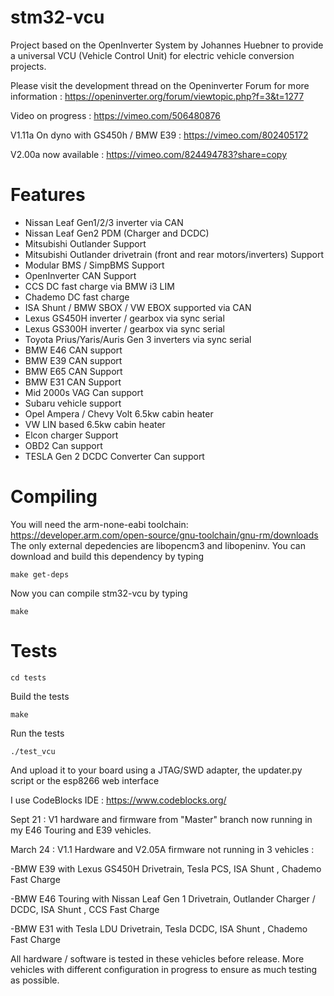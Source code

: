 # stm32-vcu
Project based on the OpenInverter System by Johannes Huebner to provide a universal VCU (Vehicle Control Unit) for electric vehicle conversion projects. 

Please visit the development thread on the Openinverter Forum for more information : https://openinverter.org/forum/viewtopic.php?f=3&t=1277


Video on progress : https://vimeo.com/506480876

V1.11a On dyno with GS450h / BMW E39 : https://vimeo.com/802405172

V2.00a now available : https://vimeo.com/824494783?share=copy

# Features

- Nissan Leaf Gen1/2/3 inverter via CAN
- Nissan Leaf Gen2 PDM (Charger and DCDC)
- Mitsubishi Outlander Support
- Mitsubishi Outlander drivetrain (front and rear motors/inverters) Support
- Modular BMS / SimpBMS Support
- OpenInverter CAN Support
- CCS DC fast charge via BMW i3 LIM
- Chademo DC fast charge
- ISA Shunt / BMW SBOX / VW EBOX supported via CAN
- Lexus GS450H inverter / gearbox via sync serial
- Lexus GS300H inverter / gearbox via sync serial
- Toyota Prius/Yaris/Auris Gen 3 inverters via sync serial
- BMW E46 CAN support
- BMW E39 CAN support
- BMW E65 CAN Support
- BMW E31 CAN Support
- Mid 2000s VAG Can support
- Subaru vehicle support
- Opel Ampera / Chevy Volt 6.5kw cabin heater
- VW LIN based 6.5kw cabin heater
- Elcon charger Support
- OBD2 Can support
- TESLA Gen 2 DCDC Converter Can support


# Compiling
You will need the arm-none-eabi toolchain: https://developer.arm.com/open-source/gnu-toolchain/gnu-rm/downloads
The only external depedencies are libopencm3 and libopeninv. You can download and build this dependency by typing

`make get-deps`

Now you can compile stm32-vcu by typing

`make`

# Tests

`cd tests`

Build the tests

`make`

Run the tests

`./test_vcu`

And upload it to your board using a JTAG/SWD adapter, the updater.py script or the esp8266 web interface

I use CodeBlocks IDE :  https://www.codeblocks.org/

Sept 21 : V1 hardware and firmware from "Master" branch now running in my E46 Touring and E39 vehicles.

March 24 : V1.1 Hardware and V2.05A firmware not running in 3 vehicles :

-BMW E39 with Lexus GS450H Drivetrain, Tesla PCS, ISA Shunt , Chademo Fast Charge

-BMW E46 Touring with Nissan Leaf Gen 1 Drivetrain, Outlander Charger / DCDC, ISA Shunt , CCS Fast Charge

-BMW E31 with Tesla LDU Drivetrain, Tesla DCDC, ISA Shunt , Chademo Fast Charge

All hardware / software is tested in these vehicles before release. More vehicles with different configuration in progress to ensure as much testing as possible.
